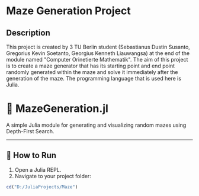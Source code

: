 # Maze Generation Project
## Description
This project is created by 3 TU Berlin student (Sebastianus Dustin Susanto, Gregorius Kevin Soetanto, Georgius Kenneth Liauwangsa) at the end of the module named "Computer Orinetierte Mathematik". The aim of this project is to create a maze generator that has its starting point and end point randomly generated within the maze and solve it immediately after the generation of the maze. The programming language that is used here is Julia.
# 🧩 MazeGeneration.jl

A simple Julia module for generating and visualizing random mazes using Depth-First Search.

---

## 🚀 How to Run

1. Open a Julia REPL.
2. Navigate to your project folder:

```julia
cd("D:/JuliaProjects/Maze")





